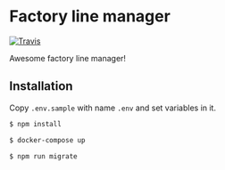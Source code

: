 # Factory line manager
[![Travis][build-badge]][build]

Awesome factory line manager!

[build-badge]: https://img.shields.io/travis/Elvilius/to-do/master.png?style=flat-square
[build]: https://travis-ci.org/Elvilius/to-do

## Installation
Copy `.env.sample` with name `.env` and set variables in it.

```bash
$ npm install
```
```bash
$ docker-compose up
```
```bash
$ npm run migrate
```
